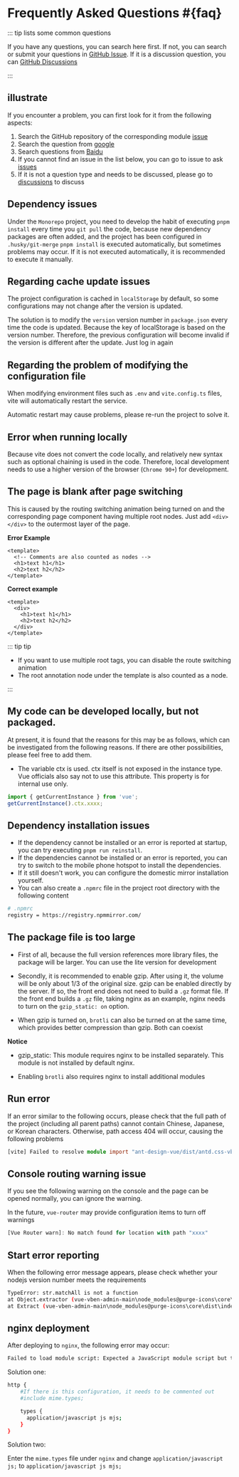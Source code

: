 # Frequently Asked Questions #{faq}

::: tip lists some common questions

If you have any questions, you can search here first. If not, you can search or submit your questions in [GitHub Issue](https://github.com/vbenjs/vue-vben-admin/issues). If it is a discussion question, you can [GitHub Discussions](https://github.com/vbenjs/vue-vben-admin/discussions)

:::

## illustrate

If you encounter a problem, you can first look for it from the following aspects:

1. Search the GitHub repository of the corresponding module [issue](https://github.com/vbenjs/vue-vben-admin/issues)
2. Search the question from [google](https://www.google.com)
3. Search questions from [Baidu](https://www.baidu.com)
4. If you cannot find an issue in the list below, you can go to issue to ask [issues](https://github.com/vbenjs/vue-vben-admin/issues)
5. If it is not a question type and needs to be discussed, please go to [discussions](https://github.com/vbenjs/vue-vben-admin/discussions) to discuss

## Dependency issues

Under the `Monorepo` project, you need to develop the habit of executing `pnpm install` every time you `git pull` the code, because new dependency packages are often added, and the project has been configured in `.husky/git-merge` `pnpm install` is executed automatically, but sometimes problems may occur. If it is not executed automatically, it is recommended to execute it manually.

## Regarding cache update issues

The project configuration is cached in `localStorage` by default, so some configurations may not change after the version is updated.

The solution is to modify the `version` version number in `package.json` every time the code is updated. Because the key of localStorage is based on the version number. Therefore, the previous configuration will become invalid if the version is different after the update. Just log in again

## Regarding the problem of modifying the configuration file

When modifying environment files such as `.env` and `vite.config.ts` files, vite will automatically restart the service.

Automatic restart may cause problems, please re-run the project to solve it.

## Error when running locally

Because vite does not convert the code locally, and relatively new syntax such as optional chaining is used in the code. Therefore, local development needs to use a higher version of the browser (`Chrome 90+`) for development.

## The page is blank after page switching

This is caused by the routing switching animation being turned on and the corresponding page component having multiple root nodes. Just add `<div></div>` to the outermost layer of the page.

**Error Example**

```vue
<template>
  <!-- Comments are also counted as nodes -->
  <h1>text h1</h1>
  <h2>text h2</h2>
</template>
```

**Correct example**

```vue
<template>
  <div>
    <h1>text h1</h1>
    <h2>text h2</h2>
  </div>
</template>
```

::: tip tip

- If you want to use multiple root tags, you can disable the route switching animation
- The root annotation node under the template is also counted as a node.

:::

## My code can be developed locally, but not packaged.

At present, it is found that the reasons for this may be as follows, which can be investigated from the following reasons. If there are other possibilities, please feel free to add them.

- The variable ctx is used. ctx itself is not exposed in the instance type. Vue officials also say not to use this attribute. This property is for internal use only.

```ts
import { getCurrentInstance } from 'vue';
getCurrentInstance().ctx.xxxx;
```

## Dependency installation issues

- If the dependency cannot be installed or an error is reported at startup, you can try executing `pnpm run reinstall`.
- If the dependencies cannot be installed or an error is reported, you can try to switch to the mobile phone hotspot to install the dependencies.
- If it still doesn't work, you can configure the domestic mirror installation yourself.
- You can also create a `.npmrc` file in the project root directory with the following content

```bash
# .npmrc
registry = https://registry.npmmirror.com/
```

## The package file is too large

- First of all, because the full version references more library files, the package will be larger. You can use the lite version for development

- Secondly, it is recommended to enable gzip. After using it, the volume will be only about 1/3 of the original size. gzip can be enabled directly by the server. If so, the front end does not need to build a `.gz` format file. If the front end builds a `.gz` file, taking nginx as an example, nginx needs to turn on the `gzip_static: on` option.

- When gzip is turned on, `brotli` can also be turned on at the same time, which provides better compression than gzip. Both can coexist

**Notice**

- gzip_static: This module requires nginx to be installed separately. This module is not installed by default nginx.

- Enabling `brotli` also requires nginx to install additional modules

## Run error

If an error similar to the following occurs, please check that the full path of the project (including all parent paths) cannot contain Chinese, Japanese, or Korean characters. Otherwise, path access 404 will occur, causing the following problems

```ts
[vite] Failed to resolve module import "ant-design-vue/dist/antd.css-vben-adminode_modulesant-design-vuedistantd.css". (imported by /@/setup/ant-design-vue/index.ts)
```

## Console routing warning issue

If you see the following warning on the console and the page can be opened normally, you can ignore the warning.

In the future, `vue-router` may provide configuration items to turn off warnings

```ts
[Vue Router warn]: No match found for location with path "xxxx"
```

## Start error reporting

When the following error message appears, please check whether your nodejs version number meets the requirements

```bash
TypeError: str.matchAll is not a function
at Object.extractor (vue-vben-admin-main\node_modules@purge-icons\core\dist\index.js:146:27)
at Extract (vue-vben-admin-main\node_modules@purge-icons\core\dist\index.js:173:54)
```

## nginx deployment

After deploying to `nginx`, the following error may occur:

```bash
Failed to load module script: Expected a JavaScript module script but the server responded with a MIME type of "application/octet-stream". Strict MIME type checking is enforced for module scripts per HTML spec.
```

Solution one:

```bash
http {
    #If there is this configuration, it needs to be commented out
    #include mime.types;

    types {
      application/javascript js mjs;
    }
}
```

Solution two:

Enter the `mime.types` file under `nginx` and change `application/javascript js;` to `application/javascript js mjs;`